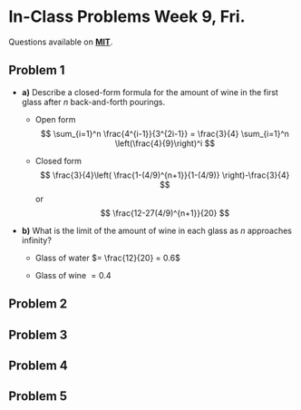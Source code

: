 # In-Class Problems Week 9, Fri.

Questions available on [**MIT**](https://openlearninglibrary.mit.edu/assets/courseware/v1/eabc76e9ecd3f7eda8d0e9dd0d2a4dc4/asset-v1:OCW+6.042J+2T2019+type@asset+block/MIT6_042JS15_cp23.pdf).

## Problem 1

* **a)** Describe a closed-form formula for the amount of wine in the first glass after $n$ back-and-forth pourings.

  * Open form
    $$
    \sum_{i=1}^n \frac{4^{i-1}}{3^{2i-1}} = \frac{3}{4} \sum_{i=1}^n \left(\frac{4}{9}\right)^i
    $$
    

  * Closed form
    $$
    \frac{3}{4}\left( \frac{1-(4/9)^{n+1}}{1-(4/9)} \right)-\frac{3}{4}
    $$
    or
    $$
    \frac{12-27(4/9)^{n+1}}{20}
    $$
    

* **b)** What is the limit of the amount of wine in each glass as $n$ approaches infinity?

  * Glass of water $= \frac{12}{20} = 0.6$

  * Glass of wine $= 0.4$

    

## Problem 2

## Problem 3

## Problem 4

## Problem 5

